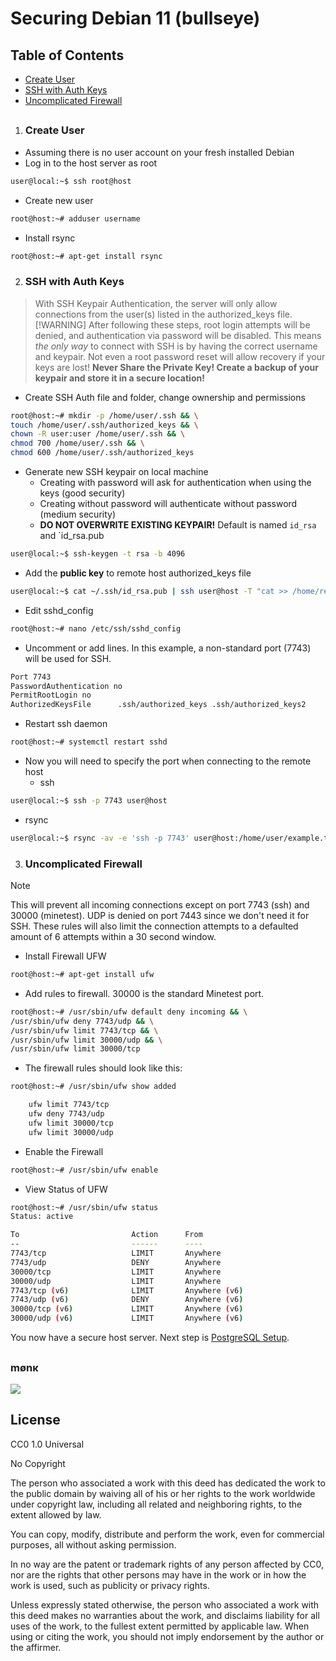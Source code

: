 Securing Debian 11 (bullseye)
=============================
Table of Contents
------------------
   - [Create User](#create-user)
   - [SSH with Auth Keys](#ssh-with-auth-keys)
   - [Uncomplicated Firewall](#uncomplicated-firewall)
##

1. ### Create User
- Assuming there is no user account on your fresh installed Debian
- Log in to the host server as root
```sh
user@local:~$ ssh root@host
```
- Create new user
```sh
root@host:~# adduser username
```
- Install rsync
```sh
root@host:~# apt-get install rsync
```

2. ### SSH with Auth Keys
> With SSH Keypair Authentication, the server will only allow connections from the user(s) listed in the authorized_keys file.
> [!WARNING]
> After following these steps, root login attempts will be denied, and authentication via password will be disabled. This means *the only way* to connect with SSH is by having the correct username and keypair. Not even a root password reset will allow recovery if your keys are lost!
**Never Share the Private Key! Create a backup of your keypair and store it in a secure location!**

- Create SSH Auth file and folder, change ownership and permissions
```sh
root@host:~# mkdir -p /home/user/.ssh && \
touch /home/user/.ssh/authorized_keys && \
chown -R user:user /home/user/.ssh && \
chmod 700 /home/user/.ssh && \
chmod 600 /home/user/.ssh/authorized_keys
```

- Generate new SSH keypair on local machine
    - Creating with password will ask for authentication when using the keys (good security)
    - Creating without password will authenticate without password (medium security)
    - **DO NOT OVERWRITE EXISTING KEYPAIR!** Default is named `id_rsa` and `id_rsa.pub
```sh
user@local:~$ ssh-keygen -t rsa -b 4096
```

- Add the **public key** to remote host authorized_keys file
```sh
user@local:~$ cat ~/.ssh/id_rsa.pub | ssh user@host -T "cat >> /home/remoteuser/.ssh/authorized_keys"
```

- Edit sshd_config
```sh
root@host:~# nano /etc/ssh/sshd_config
```

- Uncomment or add lines. In this example, a non-standard port (7743) will be used for SSH.
```sh
Port 7743
PasswordAuthentication no
PermitRootLogin no
AuthorizedKeysFile      .ssh/authorized_keys .ssh/authorized_keys2
```

- Restart ssh daemon
```sh
root@host:~# systemctl restart sshd
```

- Now you will need to specify the port when connecting to the remote host
  - ssh
```sh
user@local:~$ ssh -p 7743 user@host
```
  - rsync
```sh
user@local:~$ rsync -av -e 'ssh -p 7743' user@host:/home/user/example.txt ./
```

3. ### Uncomplicated Firewall
> [!NOTE]
> This will prevent all incoming connections except on port 7743 (ssh) and 30000 (minetest). UDP is denied on port 7443 since we don't need it for SSH. These rules will also limit the connection attempts to a defaulted amount of 6 attempts within a 30 second window.

- Install Firewall UFW
```sh
root@host:~# apt-get install ufw
```

- Add rules to firewall. 30000 is the standard Minetest port.
```sh
root@host:~# /usr/sbin/ufw default deny incoming && \
/usr/sbin/ufw deny 7743/udp && \
/usr/sbin/ufw limit 7743/tcp && \
/usr/sbin/ufw limit 30000/udp && \
/usr/sbin/ufw limit 30000/tcp
```

- The firewall rules should look like this:
```sh
root@host:~# /usr/sbin/ufw show added

	ufw limit 7743/tcp
	ufw deny 7743/udp
	ufw limit 30000/tcp
	ufw limit 30000/udp
```

- Enable the Firewall
```sh
root@host:~# /usr/sbin/ufw enable
```

- View Status of UFW
```sh
root@host:~# /usr/sbin/ufw status
Status: active

To                         Action      From
--                         ------      ----
7743/tcp                   LIMIT       Anywhere                  
7743/udp                   DENY        Anywhere                  
30000/tcp                  LIMIT       Anywhere                  
30000/udp                  LIMIT       Anywhere                  
7743/tcp (v6)              LIMIT       Anywhere (v6)             
7743/udp (v6)              DENY        Anywhere (v6)             
30000/tcp (v6)             LIMIT       Anywhere (v6)             
30000/udp (v6)             LIMIT       Anywhere (v6)             
```

You now have a secure host server. Next step is [PostgreSQL Setup](/postgresql_setup.md).


##
### mønκ
<img decoding="async" loading="lazy" src="https://cdn.discordapp.com/emojis/1194038093775376455.webp?size=64&quality=lossless">

##
License
-------
CC0 1.0 Universal

No Copyright

The person who associated a work with this deed has dedicated the work to the public domain by waiving all of his or her rights to the work worldwide under copyright law, including all related and neighboring rights, to the extent allowed by law.

You can copy, modify, distribute and perform the work, even for commercial purposes, all without asking permission.

In no way are the patent or trademark rights of any person affected by CC0, nor are the rights that other persons may have in the work or in how the work is used, such as publicity or privacy rights.

Unless expressly stated otherwise, the person who associated a work with this deed makes no warranties about the work, and disclaims liability for all uses of the work, to the fullest extent permitted by applicable law.
When using or citing the work, you should not imply endorsement by the author or the affirmer.
